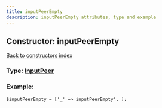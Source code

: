 ```yaml
---
title: inputPeerEmpty
description: inputPeerEmpty attributes, type and example
---
```

## Constructor: inputPeerEmpty  
[Back to constructors index](index.md)






### Type: [InputPeer](../types/InputPeer.md)


### Example:

```
$inputPeerEmpty = ['_' => inputPeerEmpty', ];
```